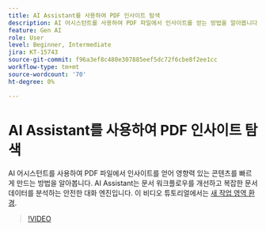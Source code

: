 ```yaml
---
title: AI Assistant를 사용하여 PDF 인사이트 탐색
description: AI 어시스턴트를 사용하여 PDF 파일에서 인사이트를 얻는 방법을 알아봅니다
feature: Gen AI
role: User
level: Beginner, Intermediate
jira: KT-15743
source-git-commit: f96a3ef8c480e307885eef5dc72f6cbe8f2ee1cc
workflow-type: tm+mt
source-wordcount: '70'
ht-degree: 0%

---
```


# AI Assistant를 사용하여 PDF 인사이트 탐색

AI 어시스턴트를 사용하여 PDF 파일에서 인사이트를 얻어 영향력 있는 콘텐츠를 빠르게 만드는 방법을 알아봅니다. AI Assistant는 문서 워크플로우를 개선하고 복잡한 문서 데이터를 분석하는 안전한 대화 엔진입니다. 이 비디오 튜토리얼에서는 [새 작업 영역 환경](new-workspace.md).


>[!VIDEO](https://video.tv.adobe.com/v/3430512?quality=12&learn=on&hidetitle=true)